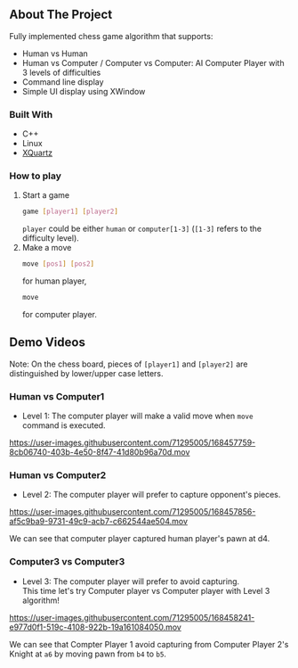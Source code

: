 <div id="top"></div>


## About The Project
Fully implemented chess game algorithm that supports:
* Human vs Human
* Human vs Computer / Computer vs Computer: AI Computer Player with 3 levels of difficulties
* Command line display
* Simple UI display using XWindow

### Built With
* C++
* Linux
* [XQuartz](https://www.xquartz.org)

### How to play
1. Start a game
    ```sh
    game [player1] [player2]
    ```
    `player` could be either `human` or `computer[1-3]` (`[1-3]` refers to the difficulty level).
2. Make a move
    ```sh
    move [pos1] [pos2]
    ``` 
    for human player,
    ```sh
    move
    ``` 
    for computer player.
    
    
## Demo Videos
Note: On the chess board, pieces of `[player1]` and `[player2]` are distinguished by lower/upper case letters.
### Human vs Computer1
* Level 1: The computer player will make a valid move when `move` command is executed.


https://user-images.githubusercontent.com/71295005/168457759-8cb06740-403b-4e50-8f47-41d80b96a70d.mov



### Human vs Computer2
* Level 2: The computer player will prefer to capture opponent's pieces. <br />

https://user-images.githubusercontent.com/71295005/168457856-af5c9ba9-9731-49c9-acb7-c662544ae504.mov

  We can see that computer player captured human player's pawn at d4.



### Computer3 vs Computer3
* Level 3: The computer player will prefer to avoid capturing. <br />
  This time let's try Computer player vs Computer player with Level 3 algorithm! <br />
  


https://user-images.githubusercontent.com/71295005/168458241-e977d0f1-519c-4108-922b-19a161084050.mov



We can see that Compter Player 1 avoid capturing from Computer Player 2's Knight at `a6` by moving pawn from `b4` to `b5`.


